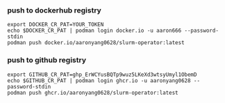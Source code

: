 
### push to dockerhub registry
```shell
export DOCKER_CR_PAT=YOUR_TOKEN
echo $DOCKER_CR_PAT | podman login docker.io -u aaron666 --password-stdin
podman push docker.io/aaronyang0628/slurm-operator:latest
```


### push to github registry
```shell
export GITHUB_CR_PAT=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
echo $GITHUB_CR_PAT | podman login ghcr.io -u aaronyang0628 --password-stdin
podman push ghcr.io/aaronyang0628/slurm-operator:latest
```
